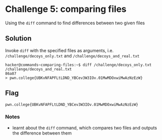 # Challenge 5: comparing files
Using the `diff` command to find differences between two given files
## Solution
Invoke `diff` with the specified files as arguments, i.e. `/challenge/decoys_only.txt` and `/challenge/decoys_and_real.txt`
```
hacker@commands~comparing-files:~$ diff /challenge/decoys_only.txt /challenge/decoys_and_real.txt
86a87
> pwn.college{UBKvNFAPFLtLDND_YBCev3W3IOv.01MwMDOxwiMwAzNzEzW}
```

## Flag
`pwn.college{UBKvNFAPFLtLDND_YBCev3W3IOv.01MwMDOxwiMwAzNzEzW}`

### Notes
- learnt about the `diff` command, which compares two files and outputs the difference between them